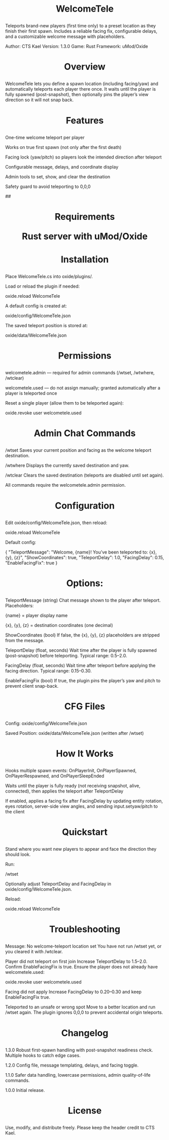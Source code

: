 ## <h1 align="center">WelcomeTele<p align="center">


Teleports brand-new players (first time only) to a preset location as they finish their first spawn. Includes a reliable facing fix, configurable delays, and a customizable welcome message with placeholders.

Author: CTS Kael
Version: 1.3.0
Game: Rust
Framework: uMod/Oxide


## <h1 align="center">Overview<p align="center">


WelcomeTele lets you define a spawn location (including facing/yaw) and automatically teleports each player there once. It waits until the player is fully spawned (post-snapshot), then optionally pins the player’s view direction so it will not snap back.


## <h1 align="center">Features<p align="center">

One-time welcome teleport per player

Works on true first spawn (not only after the first death)

Facing lock (yaw/pitch) so players look the intended direction after teleport

Configurable message, delays, and coordinate display

Admin tools to set, show, and clear the destination

Safety guard to avoid teleporting to 0,0,0


##<h1 align="center"> Requirements<p align="center">

Rust server with uMod/Oxide


## <h1 align="center">Installation<p align="center">

Place WelcomeTele.cs into oxide/plugins/.

Load or reload the plugin if needed:

oxide.reload WelcomeTele


A default config is created at:

oxide/config/WelcomeTele.json


The saved teleport position is stored at:

oxide/data/WelcomeTele.json


## <h1 align="center">Permissions<p align="center">

welcometele.admin — required for admin commands (/wtset, /wtwhere, /wtclear)

welcometele.used — do not assign manually; granted automatically after a player is teleported once

Reset a single player (allow them to be teleported again):

oxide.revoke user <steamid> welcometele.used


## <h1 align="center">Admin Chat Commands<p align="center">

/wtset
Saves your current position and facing as the welcome teleport destination.

/wtwhere
Displays the currently saved destination and yaw.

/wtclear
Clears the saved destination (teleports are disabled until set again).

All commands require the welcometele.admin permission.

## <h1 align="center">Configuration<p align="center">

Edit oxide/config/WelcomeTele.json, then reload:

oxide.reload WelcomeTele


Default config:

{
  "TeleportMessage": "Welcome, {name}! You’ve been teleported to: {x}, {y}, {z}",
  "ShowCoordinates": true,
  "TeleportDelay": 1.0,
  "FacingDelay": 0.15,
  "EnableFacingFix": true
}



## <h1 align="center">Options:<p align="center">

TeleportMessage (string)
Chat message shown to the player after teleport. Placeholders:

{name} = player display name

{x}, {y}, {z} = destination coordinates (one decimal)

ShowCoordinates (bool)
If false, the {x}, {y}, {z} placeholders are stripped from the message.

TeleportDelay (float, seconds)
Wait time after the player is fully spawned (post-snapshot) before teleporting. Typical range: 0.5–2.0.

FacingDelay (float, seconds)
Wait time after teleport before applying the facing direction. Typical range: 0.15–0.30.

EnableFacingFix (bool)
If true, the plugin pins the player’s yaw and pitch to prevent client snap-back.


## <h1 align="center">CFG Files<p align="center">

Config: oxide/config/WelcomeTele.json

Saved Position: oxide/data/WelcomeTele.json (written after /wtset)


## <h1 align="center">How It Works<p align="center">

Hooks multiple spawn events: OnPlayerInit, OnPlayerSpawned, OnPlayerRespawned, and OnPlayerSleepEnded

Waits until the player is fully ready (not receiving snapshot, alive, connected), then applies the teleport after TeleportDelay

If enabled, applies a facing fix after FacingDelay by updating entity rotation, eyes rotation, server-side view angles, and sending input.setyaw/pitch to the client


## <h1 align="center">Quickstart<p align="center">

Stand where you want new players to appear and face the direction they should look.

Run:

/wtset


Optionally adjust TeleportDelay and FacingDelay in oxide/config/WelcomeTele.json.

Reload:

oxide.reload WelcomeTele

## <h1 align="center">Troubleshooting<p align="center">

Message: No welcome-teleport location set
You have not run /wtset yet, or you cleared it with /wtclear.

Player did not teleport on first join
Increase TeleportDelay to 1.5–2.0. Confirm EnableFacingFix is true. Ensure the player does not already have welcometele.used:

oxide.revoke user <steamid> welcometele.used


Facing did not apply
Increase FacingDelay to 0.20–0.30 and keep EnableFacingFix true.

Teleported to an unsafe or wrong spot
Move to a better location and run /wtset again. The plugin ignores 0,0,0 to prevent accidental origin teleports.


## <h1 align="center">Changelog<p align="center">

1.3.0
Robust first-spawn handling with post-snapshot readiness check. Multiple hooks to catch edge cases.

1.2.0
Config file, message templating, delays, and facing toggle.

1.1.0
Safer data handling, lowercase permissions, admin quality-of-life commands.

1.0.0
Initial release.

## <h1 align="center">License<p align="center">

Use, modify, and distribute freely. Please keep the header credit to CTS Kael.
